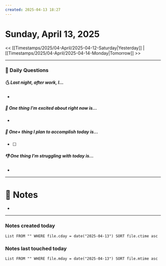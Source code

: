 ```yaml
---
created: 2025-04-13 18:27
---
```

# Sunday, April 13, 2025

<< [[Timestamps/2025/04-April/2025-04-12-Saturday|Yesterday]] | [[Timestamps/2025/04-April/2025-04-14-Monday|Tomorrow]] >>

---
### 📅 Daily Questions
##### 🌜 Last night, after work, I...
- 

##### 🙌 One thing I'm excited about right now is...
- 

##### 🚀 One+ thing I plan to accomplish today is...
- [ ] 

##### 👎 One thing I'm struggling with today is...
- 

---
# 📝 Notes
- 

---
### Notes created today
```dataview
List FROM "" WHERE file.cday = date("2025-04-13") SORT file.ctime asc
```

### Notes last touched today
```dataview
List FROM "" WHERE file.mday = date("2025-04-13") SORT file.mtime asc
```